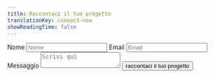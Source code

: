 ```yaml
---
title: Raccontaci il tuo progetto
translationKey: connect-now
showReadingTime: false
---
```


<form class="vertical-form" action="https://submit-form.com/tDV76DEuK">
  <label for="name">Nome</label>
  <input type="text" id="name" name="name" placeholder="Nome" required="true" />
  <label for="email">Email</label>
  <input type="email" id="email" name="email" placeholder="Email" required="true" />
  <label for="message">Messaggio</label>
  <textarea
    id="message"
    name="message"
    placeholder="Scrivi qui"
    required="true"
  ></textarea>
  <button id="form-button" type="submit">raccontaci il tuo progetto</button>
</form>
